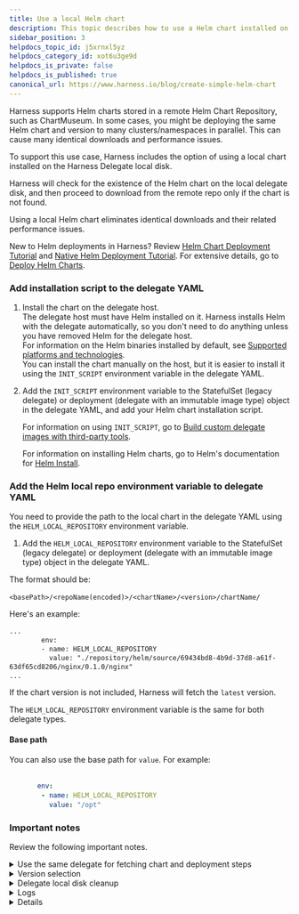 ```yaml
---
title: Use a local Helm chart
description: This topic describes how to use a Helm chart installed on the Harness Delegate disk.
sidebar_position: 3
helpdocs_topic_id: j5xrnxl5yz
helpdocs_category_id: xot6u3ge9d
helpdocs_is_private: false
helpdocs_is_published: true
canonical_url: https://www.harness.io/blog/create-simple-helm-chart
---
```


Harness supports Helm charts stored in a remote Helm Chart Repository, such as ChartMuseum. In some cases, you might be deploying the same Helm chart and version to many clusters/namespaces in parallel. This can cause many identical downloads and performance issues.

To support this use case, Harness includes the option of using a local chart installed on the Harness Delegate local disk.

Harness will check for the existence of the Helm chart on the local delegate disk, and then proceed to download from the remote repo only if the chart is not found.

Using a local Helm chart eliminates identical downloads and their related performance issues.

New to Helm deployments in Harness? Review [Helm Chart Deployment Tutorial](/docs/continuous-delivery/deploy-srv-diff-platforms/helm/helm-cd-quickstart) and [Native Helm Deployment Tutorial](/docs/continuous-delivery/deploy-srv-diff-platforms/helm/native-helm-quickstart). For extensive details, go to [Deploy Helm Charts](/docs/continuous-delivery/deploy-srv-diff-platforms/helm/deploy-helm-charts).

### Add installation script to the delegate YAML

1. Install the chart on the delegate host.  
   The delegate host must have Helm installed on it. Harness installs Helm with the delegate automatically, so you don't need to do anything unless you have removed Helm for the delegate host.  
   For information on the Helm binaries installed by default, see [Supported platforms and technologies](/docs/platform/platform-whats-supported.md).  
   You can install the chart manually on the host, but it is easier to install it using the `INIT_SCRIPT` environment variable in the delegate YAML.  
2. Add the `INIT_SCRIPT` environment variable to the StatefulSet (legacy delegate) or deployment (delegate with an immutable image type) object in the delegate YAML, and add your Helm chart installation script. 

   For information on using `INIT_SCRIPT`, go to [Build custom delegate images with third-party tools](/docs/platform/delegates/install-delegates/build-custom-delegate-images-with-third-party-tools).

   For information on installing Helm charts, go to Helm's documentation for [Helm Install](https://helm.sh/docs/helm/helm_install/).

### Add the Helm local repo environment variable to delegate YAML

You need to provide the path to the local chart in the delegate YAML using the `HELM_LOCAL_REPOSITORY` environment variable.

1. Add the `HELM_LOCAL_REPOSITORY` environment variable to the StatefulSet (legacy delegate) or deployment (delegate with an immutable image type) object in the delegate YAML.

The format should be:

`<basePath>/<repoName(encoded)>/<chartName>/<version>/chartName/`

Here's an example:


```
...  
        env:  
        - name: HELM_LOCAL_REPOSITORY  
          value: "./repository/helm/source/69434bd8-4b9d-37d8-a61f-63df65cd8206/nginx/0.1.0/nginx"  
...
```
If the chart version is not included, Harness will fetch the `latest` version.

The `HELM_LOCAL_REPOSITORY` environment variable is the same for both delegate types.

#### Base path

You can also use the base path for `value`. For example:

```yaml

       env:
        - name: HELM_LOCAL_REPOSITORY
          value: "/opt"

```

### Important notes

Review the following important notes.

<details>
<summary>Use the same delegate for fetching chart and deployment steps</summary>

Chart fetching and deployment is performed by the same step. For example, in a Kubernetes Rolling deployment strategy it is performed by the Rolling step.

You can select a delegate for a step to use in the step's **Advanced** settings, **Delegate Selector**.

![](./static/use-a-local-helm-chart-00.png)

Ensure that the delegate(s) selected here is the same delegate(s) with the local Helm chart install and the delegate YAML updated accordingly.

</details>
<details>
<summary>Version selection</summary>

If chart version is left blank, Harness fetches the latest chart the first deployment. Subsequently, Harness checks if the chart the is present in the location specified using this format:

`<basePath>/<repoName(encoded)>/<chartName>/latest/chartName/`

</details>
<details>
<summary>Delegate local disk cleanup</summary>

If you use a local Helm chart, Harness does not clean up the downloaded files post deployment. You will need to perform any delegate local disk cleanup.

</details>
<details>
<summary>Logs</summary>

There is a slight difference in the logs for local and remote Helm charts. For example, if Harness doesn't find the chart in the local delegate disk at the time of first deployment, the logs include `Did not find the chart and version in local repo`:

![](./static/use-a-local-helm-chart-01.png)

When Harness finds the charts it displays the message `Found the chart at local repo at path`.

</details>
<details>
